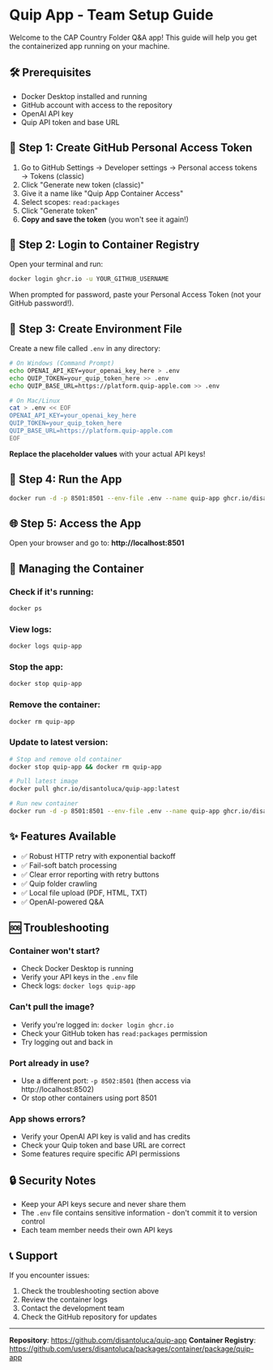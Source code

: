 # Quip App - Team Setup Guide

Welcome to the CAP Country Folder Q&A app! This guide will help you get the containerized app running on your machine.

## 🛠️ Prerequisites

- Docker Desktop installed and running
- GitHub account with access to the repository
- OpenAI API key
- Quip API token and base URL

## 🔑 Step 1: Create GitHub Personal Access Token

1. Go to GitHub Settings → Developer settings → Personal access tokens → Tokens (classic)
2. Click "Generate new token (classic)"
3. Give it a name like "Quip App Container Access"
4. Select scopes: `read:packages`
5. Click "Generate token"
6. **Copy and save the token** (you won't see it again!)

## 🔐 Step 2: Login to Container Registry

Open your terminal and run:

```bash
docker login ghcr.io -u YOUR_GITHUB_USERNAME
```

When prompted for password, paste your Personal Access Token (not your GitHub password!).

## 📁 Step 3: Create Environment File

Create a new file called `.env` in any directory:

```bash
# On Windows (Command Prompt)
echo OPENAI_API_KEY=your_openai_key_here > .env
echo QUIP_TOKEN=your_quip_token_here >> .env
echo QUIP_BASE_URL=https://platform.quip-apple.com >> .env

# On Mac/Linux
cat > .env << EOF
OPENAI_API_KEY=your_openai_key_here
QUIP_TOKEN=your_quip_token_here
QUIP_BASE_URL=https://platform.quip-apple.com
EOF
```

**Replace the placeholder values** with your actual API keys!

## 🚀 Step 4: Run the App

```bash
docker run -d -p 8501:8501 --env-file .env --name quip-app ghcr.io/disantoluca/quip-app:latest
```

## 🌐 Step 5: Access the App

Open your browser and go to: **http://localhost:8501**

## 🔄 Managing the Container

### Check if it's running:
```bash
docker ps
```

### View logs:
```bash
docker logs quip-app
```

### Stop the app:
```bash
docker stop quip-app
```

### Remove the container:
```bash
docker rm quip-app
```

### Update to latest version:
```bash
# Stop and remove old container
docker stop quip-app && docker rm quip-app

# Pull latest image
docker pull ghcr.io/disantoluca/quip-app:latest

# Run new container
docker run -d -p 8501:8501 --env-file .env --name quip-app ghcr.io/disantoluca/quip-app:latest
```

## ✨ Features Available

- ✅ Robust HTTP retry with exponential backoff
- ✅ Fail-soft batch processing
- ✅ Clear error reporting with retry buttons
- ✅ Quip folder crawling
- ✅ Local file upload (PDF, HTML, TXT)
- ✅ OpenAI-powered Q&A

## 🆘 Troubleshooting

### Container won't start?
- Check Docker Desktop is running
- Verify your API keys in the `.env` file
- Check logs: `docker logs quip-app`

### Can't pull the image?
- Verify you're logged in: `docker login ghcr.io`
- Check your GitHub token has `read:packages` permission
- Try logging out and back in

### Port already in use?
- Use a different port: `-p 8502:8501` (then access via http://localhost:8502)
- Or stop other containers using port 8501

### App shows errors?
- Verify your OpenAI API key is valid and has credits
- Check your Quip token and base URL are correct
- Some features require specific API permissions

## 🔒 Security Notes

- Keep your API keys secure and never share them
- The `.env` file contains sensitive information - don't commit it to version control
- Each team member needs their own API keys

## 📞 Support

If you encounter issues:
1. Check the troubleshooting section above
2. Review the container logs
3. Contact the development team
4. Check the GitHub repository for updates

---

**Repository**: https://github.com/disantoluca/quip-app
**Container Registry**: https://github.com/users/disantoluca/packages/container/package/quip-app